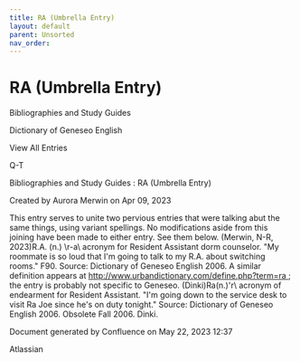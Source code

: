 ```yaml
---
title: RA (Umbrella Entry)
layout: default
parent: Unsorted
nav_order:
---
```


# RA (Umbrella Entry)

Bibliographies and Study Guides

Dictionary of Geneseo English

View All Entries

Q-T

Bibliographies and Study Guides : RA (Umbrella Entry)

Created by  Aurora Merwin on Apr 09, 2023

This entry serves to unite two pervious entries that were talking abut the same things, using variant spellings. No modifications aside from this joining have been made to either entry. See them below. (Merwin, N-R, 2023)R.A. (n.) \r-a\ acronym for Resident Assistant dorm counselor. &quot;My roommate is so loud that I'm going to talk to my R.A. about switching rooms.&quot; F90. Source: Dictionary of Geneseo English 2006. A similar definition appears at http://www.urbandictionary.com/define.php?term=ra ; the entry is probably not specific to Geneseo. (Dinki)Ra(n.)\'r\ acronym of endearment for Resident Assistant. &quot;I'm going down to the service desk to visit Ra Joe since he's on duty tonight.&quot; Source: Dictionary of Geneseo English 2006. Obsolete Fall 2006. Dinki.

Document generated by Confluence on May 22, 2023 12:37

Atlassian
